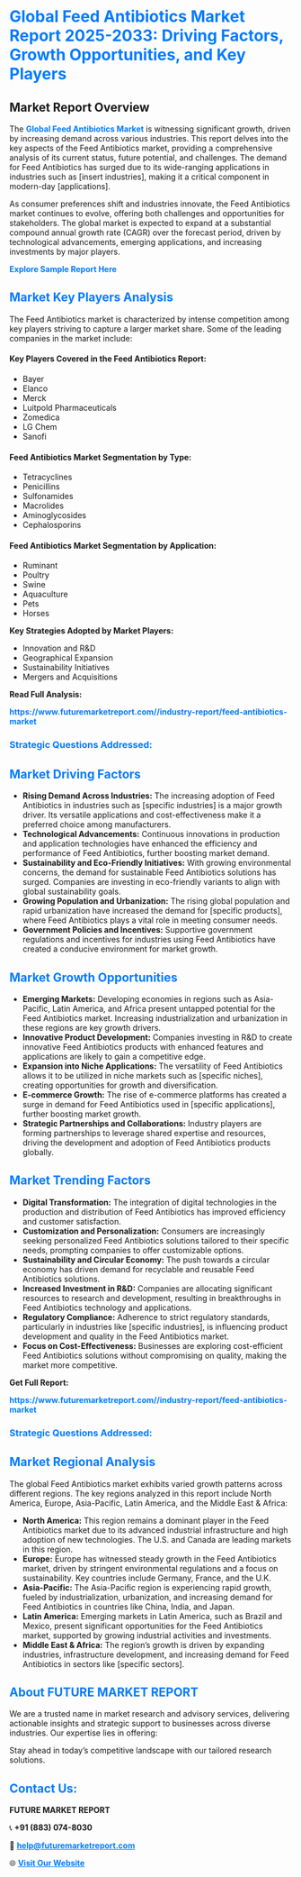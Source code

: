 <h1 style="color: #007BFF;">Global Feed Antibiotics Market Report 2025-2033: Driving Factors, Growth Opportunities, and Key Players</h1>

<section id="overview">
<h2>Market Report Overview</h2>
<p>The <a href="https://www.futuremarketreport.com//industry-report/feed-antibiotics-market" style="color: #007BFF; text-decoration: none;"><strong>Global Feed Antibiotics Market</strong></a> is witnessing significant growth, driven by increasing demand across various industries. This report delves into the key aspects of the Feed Antibiotics market, providing a comprehensive analysis of its current status, future potential, and challenges. The demand for Feed Antibiotics has surged due to its wide-ranging applications in industries such as [insert industries], making it a critical component in modern-day [applications].</p>
<p>As consumer preferences shift and industries innovate, the Feed Antibiotics market continues to evolve, offering both challenges and opportunities for stakeholders. The global market is expected to expand at a substantial compound annual growth rate (CAGR) over the forecast period, driven by technological advancements, emerging applications, and increasing investments by major players.</p>
</section>

<section id="overview">
<p><a href="https://www.futuremarketreport.com//request-sample/reportId=82701" style="color: #007BFF; text-decoration: none;"><strong>Explore Sample Report Here</strong></a></p>
</section>

<section id="key-players">
<h2 style="color: #007BFF;">Market Key Players Analysis</h2>
<p>The Feed Antibiotics market is characterized by intense competition among key players striving to capture a larger market share. Some of the leading companies in the market include:</p>
<h4>Key Players Covered in the Feed Antibiotics Report:</h4>
<ul><li>Bayer</li><li>Elanco</li><li>Merck</li><li>Luitpold Pharmaceuticals</li><li>Zomedica</li><li>LG Chem</li><li>Sanofi</li></ul>
<h4>Feed Antibiotics Market Segmentation by Type:</h4>
<ul><li>Tetracyclines</li><li>Penicillins</li><li>Sulfonamides</li><li>Macrolides</li><li>Aminoglycosides</li><li>Cephalosporins</li></ul>

<h4>Feed Antibiotics Market Segmentation by Application:</h4>
<ul><li>Ruminant</li><li>Poultry</li><li>Swine</li><li>Aquaculture</li><li>Pets</li><li>Horses</li></ul>
<p><strong>Key Strategies Adopted by Market Players:</strong></p>
<ul>
<li>Innovation and R&D</li>
<li>Geographical Expansion</li>
<li>Sustainability Initiatives</li>
<li>Mergers and Acquisitions</li>
</ul>
</section>

<section>
<p><strong>Read Full Analysis: </strong></p><a href="https://www.futuremarketreport.com//industry-report/feed-antibiotics-market" style="color: #007BFF; text-decoration: none;"><strong>https://www.futuremarketreport.com//industry-report/feed-antibiotics-market</strong></a>
<h3 style="color: #007BFF;">Strategic Questions Addressed:</h3>
</section>

<section id="driving-factors">
<h2 style="color: #007BFF;">Market Driving Factors</h2>
<ul>
<li><strong>Rising Demand Across Industries:</strong> The increasing adoption of Feed Antibiotics in industries such as [specific industries] is a major growth driver. Its versatile applications and cost-effectiveness make it a preferred choice among manufacturers.</li>
<li><strong>Technological Advancements:</strong> Continuous innovations in production and application technologies have enhanced the efficiency and performance of Feed Antibiotics, further boosting market demand.</li>
<li><strong>Sustainability and Eco-Friendly Initiatives:</strong> With growing environmental concerns, the demand for sustainable Feed Antibiotics solutions has surged. Companies are investing in eco-friendly variants to align with global sustainability goals.</li>
<li><strong>Growing Population and Urbanization:</strong> The rising global population and rapid urbanization have increased the demand for [specific products], where Feed Antibiotics plays a vital role in meeting consumer needs.</li>
<li><strong>Government Policies and Incentives:</strong> Supportive government regulations and incentives for industries using Feed Antibiotics have created a conducive environment for market growth.</li>
</ul>
</section>

<section id="growth-opportunities">
<h2 style="color: #007BFF;">Market Growth Opportunities</h2>
<ul>
<li><strong>Emerging Markets:</strong> Developing economies in regions such as Asia-Pacific, Latin America, and Africa present untapped potential for the Feed Antibiotics market. Increasing industrialization and urbanization in these regions are key growth drivers.</li>
<li><strong>Innovative Product Development:</strong> Companies investing in R&D to create innovative Feed Antibiotics products with enhanced features and applications are likely to gain a competitive edge.</li>
<li><strong>Expansion into Niche Applications:</strong> The versatility of Feed Antibiotics allows it to be utilized in niche markets such as [specific niches], creating opportunities for growth and diversification.</li>
<li><strong>E-commerce Growth:</strong> The rise of e-commerce platforms has created a surge in demand for Feed Antibiotics used in [specific applications], further boosting market growth.</li>
<li><strong>Strategic Partnerships and Collaborations:</strong> Industry players are forming partnerships to leverage shared expertise and resources, driving the development and adoption of Feed Antibiotics products globally.</li>
</ul>
</section>

<section id="trending-factors">
<h2 style="color: #007BFF;">Market Trending Factors</h2>
<ul>
<li><strong>Digital Transformation:</strong> The integration of digital technologies in the production and distribution of Feed Antibiotics has improved efficiency and customer satisfaction.</li>
<li><strong>Customization and Personalization:</strong> Consumers are increasingly seeking personalized Feed Antibiotics solutions tailored to their specific needs, prompting companies to offer customizable options.</li>
<li><strong>Sustainability and Circular Economy:</strong> The push towards a circular economy has driven demand for recyclable and reusable Feed Antibiotics solutions.</li>
<li><strong>Increased Investment in R&D:</strong> Companies are allocating significant resources to research and development, resulting in breakthroughs in Feed Antibiotics technology and applications.</li>
<li><strong>Regulatory Compliance:</strong> Adherence to strict regulatory standards, particularly in industries like [specific industries], is influencing product development and quality in the Feed Antibiotics market.</li>
<li><strong>Focus on Cost-Effectiveness:</strong> Businesses are exploring cost-efficient Feed Antibiotics solutions without compromising on quality, making the market more competitive.</li>
</ul>
</section>

<section>
<p><strong>Get Full Report: </strong></p><a href="https://www.futuremarketreport.com//industry-report/feed-antibiotics-market" style="color: #007BFF; text-decoration: none;"><strong>https://www.futuremarketreport.com//industry-report/feed-antibiotics-market</strong></a>
<h3 style="color: #007BFF;">Strategic Questions Addressed:</h3>
</section>


<section id="regional-analysis">
<h2 style="color: #007BFF;">Market Regional Analysis</h2>
<p>The global Feed Antibiotics market exhibits varied growth patterns across different regions. The key regions analyzed in this report include North America, Europe, Asia-Pacific, Latin America, and the Middle East & Africa:</p>
<ul>
<li><strong>North America:</strong> This region remains a dominant player in the Feed Antibiotics market due to its advanced industrial infrastructure and high adoption of new technologies. The U.S. and Canada are leading markets in this region.</li>
<li><strong>Europe:</strong> Europe has witnessed steady growth in the Feed Antibiotics market, driven by stringent environmental regulations and a focus on sustainability. Key countries include Germany, France, and the U.K.</li>
<li><strong>Asia-Pacific:</strong> The Asia-Pacific region is experiencing rapid growth, fueled by industrialization, urbanization, and increasing demand for Feed Antibiotics in countries like China, India, and Japan.</li>
<li><strong>Latin America:</strong> Emerging markets in Latin America, such as Brazil and Mexico, present significant opportunities for the Feed Antibiotics market, supported by growing industrial activities and investments.</li>
<li><strong>Middle East & Africa:</strong> The region’s growth is driven by expanding industries, infrastructure development, and increasing demand for Feed Antibiotics in sectors like [specific sectors].</li>
</ul>
</section>

<footer>
<h2 style="color: #007BFF;">About FUTURE MARKET REPORT</h2>
<p>We are a trusted name in market research and advisory services, delivering actionable insights and strategic support to businesses across diverse industries. Our expertise lies in offering:</p>

<p>Stay ahead in today’s competitive landscape with our tailored research solutions.</p>

<h2 style="color: #007BFF;">Contact Us:</h2>
<p><strong>FUTURE MARKET REPORT</strong></p>
<p>📞 <strong>+91 (883) 074-8030</strong></p>
<p>📧 <strong><a href="mailto:help@futuremarketreport.com" style="color: #007BFF;">help@futuremarketreport.com</a></strong></p>
<p>🌐 <strong><a href="https://www.futuremarketreport.com/" style="color: #007BFF;">Visit Our Website</a></strong></p>
</footer>